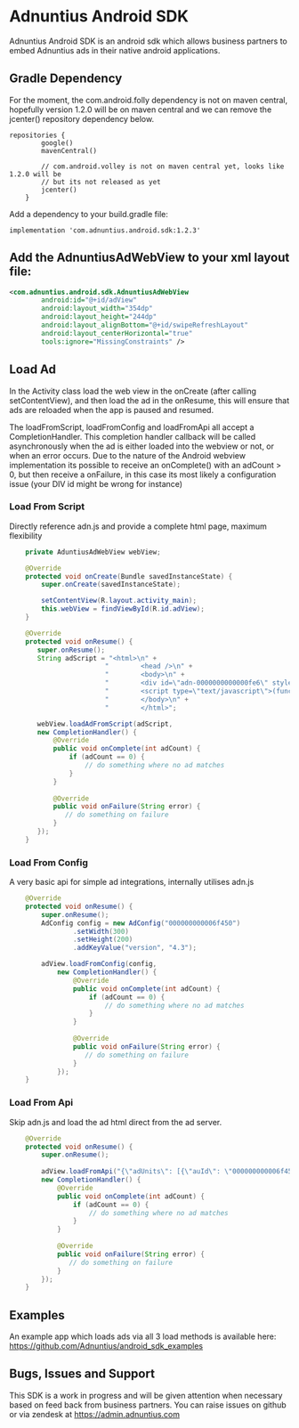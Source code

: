 # Adnuntius Android SDK

Adnuntius Android SDK is an android sdk which allows business partners to embed Adnuntius ads in their native android applications.

## Gradle Dependency

For the moment, the com.android.folly dependency is not on maven central, hopefully version 1.2.0 will be on maven central
and we can remove the jcenter() repository dependency below.

```
repositories {
        google()
        mavenCentral()

        // com.android.volley is not on maven central yet, looks like 1.2.0 will be
        // but its not released as yet
        jcenter()
    }
```

Add a dependency to your build.gradle file:

```
implementation 'com.adnuntius.android.sdk:1.2.3'
```

## Add the AdnuntiusAdWebView to your xml layout file:

```xml
<com.adnuntius.android.sdk.AdnuntiusAdWebView
        android:id="@+id/adView"
        android:layout_width="354dp"
        android:layout_height="244dp"
        android:layout_alignBottom="@+id/swipeRefreshLayout"
        android:layout_centerHorizontal="true"
        tools:ignore="MissingConstraints" />
```

## Load Ad

In the Activity class load the web view in the onCreate (after calling setContentView), and then 
load the ad in the onResume, this will ensure that ads are reloaded when the app is paused and resumed.

The loadFromScript, loadFromConfig and loadFromApi all accept a CompletionHandler.  This completion handler callback
will be called asynchronously when the ad is either loaded into the webview or not, or when an error occurs.  Due to the
nature of the Android webview implementation its possible to receive an onComplete() with an adCount > 0, but then
receive a onFailure, in this case its most likely a configuration issue (your DIV id might be wrong for instance)

### Load From Script

Directly reference adn.js and provide a complete html page, maximum flexibility

```java
    private AduntiusAdWebView webView;

    @Override
    protected void onCreate(Bundle savedInstanceState) {
        super.onCreate(savedInstanceState);

        setContentView(R.layout.activity_main);
        this.webView = findViewById(R.id.adView);
    }

    @Override
    protected void onResume() {
       super.onResume();
       String adScript = "<html>\n" +
                        "        <head />\n" +
                        "        <body>\n" +
                        "        <div id=\"adn-0000000000000fe6\" style=\"display:none\"></div>\n" +
                        "        <script type=\"text/javascript\">(function(d, s, e, t) { e = d.createElement(s); e.type = 'text/java' + s; e.async = 'async'; e.src = 'http' + ('https:' === location.protocol ? 's' : '') + '://cdn.adnuntius.com/adn.js'; t = d.getElementsByTagName(s)[0]; t.parentNode.insertBefore(e, t); })(document, 'script');window.adn = window.adn || {}; adn.calls = adn.calls || []; adn.calls.push(function() { adn.request({ adUnits: [ {auId: '0000000000000fe6', auW: 320, auH: 480 } ]}); });</script>\n" +
                        "        </body>\n" +
                        "        </html>";

       webView.loadAdFromScript(adScript,
       new CompletionHandler() {
           @Override
           public void onComplete(int adCount) {
               if (adCount == 0) {
                   // do something where no ad matches
               }
           }
       
           @Override
           public void onFailure(String error) {
              // do something on failure
           }
       });
    }
```

### Load From Config

A very basic api for simple ad integrations, internally utilises adn.js

```java
    @Override
    protected void onResume() {
        super.onResume();
        AdConfig config = new AdConfig("000000000006f450")
                .setWidth(300)
                .setHeight(200)
                .addKeyValue("version", "4.3");

        adView.loadFromConfig(config,
            new CompletionHandler() {
                @Override
                public void onComplete(int adCount) {
                    if (adCount == 0) {
                        // do something where no ad matches
                    }
                }
            
                @Override
                public void onFailure(String error) {
                   // do something on failure
                }
            });
    }
```


### Load From Api

Skip adn.js and load the ad html direct from the ad server.

```java
    @Override
    protected void onResume() {
        super.onResume();
        
        adView.loadFromApi("{\"adUnits\": [{\"auId\": \"000000000006f450\", \"kv\": [{\"version\":\"10\"}]}]}",
        new CompletionHandler() {
            @Override
            public void onComplete(int adCount) {
                if (adCount == 0) {
                    // do something where no ad matches
                }
            }
        
            @Override
            public void onFailure(String error) {
               // do something on failure
            }
        });
    }
```


## Examples

An example app which loads ads via all 3 load methods is available here: https://github.com/Adnuntius/android_sdk_examples


## Bugs, Issues and Support

This SDK is a work in progress and will be given attention when necessary based on feed back from business partners.  You
can raise issues on github or via zendesk at https://admin.adnuntius.com
